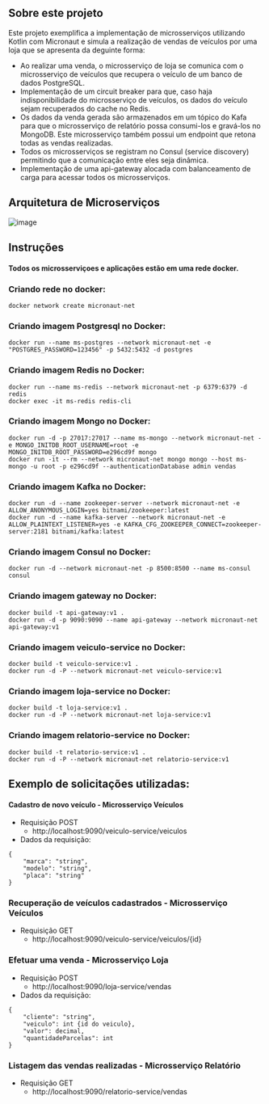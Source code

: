 ## Sobre este projeto

Este projeto exemplifica a implementação de microsserviços utilizando Kotlin com Micronaut e simula a realização de vendas de veículos por uma loja que se apresenta da deguinte forma:
* Ao realizar uma venda, o microsserviço de loja se comunica com o microsserviço de veículos que recupera o veículo de um banco de dados PostgreSQL.
* Implementação de um circuit breaker para que, caso haja indisponibilidade do microsserviço de veículos, os dados do veículo sejam recuperados do cache no Redis.
* Os dados da venda gerada são armazenados em um tópico do Kafa para que o microsserviço de relatório possa consumi-los e gravá-los no MongoDB. Este microsserviço também possui um endpoint que retona todas as vendas realizadas.
* Todos os microsserviços se registram no Consul (service discovery) permitindo que a comunicação entre eles seja dinâmica.
* Implementação de uma api-gateway alocada com balanceamento de carga para acessar todos os microsserviços.

## Arquitetura de Microserviços

![image](https://user-images.githubusercontent.com/59898958/138009488-ee7427b5-b824-41c2-adf4-084954ded4de.png)

## Instruções
#### Todos os microsserviçoes e aplicações estão em uma rede docker.

### Criando rede no docker:

```
docker network create micronaut-net
```

### Criando imagem Postgresql no Docker:

```
docker run --name ms-postgres --network micronaut-net -e "POSTGRES_PASSWORD=123456" -p 5432:5432 -d postgres
```

### Criando imagem Redis no Docker:

```
docker run --name ms-redis --network micronaut-net -p 6379:6379 -d redis
docker exec -it ms-redis redis-cli
```

### Criando imagem Mongo no Docker:

```
docker run -d -p 27017:27017 --name ms-mongo --network micronaut-net -e MONGO_INITDB_ROOT_USERNAME=root -e MONGO_INITDB_ROOT_PASSWORD=e296cd9f mongo
docker run -it --rm --network micronaut-net mongo mongo --host ms-mongo -u root -p e296cd9f --authenticationDatabase admin vendas
```

### Criando imagem Kafka no Docker:

```
docker run -d --name zookeeper-server --network micronaut-net -e ALLOW_ANONYMOUS_LOGIN=yes bitnami/zookeeper:latest
docker run -d --name kafka-server --network micronaut-net -e ALLOW_PLAINTEXT_LISTENER=yes -e KAFKA_CFG_ZOOKEEPER_CONNECT=zookeeper-server:2181 bitnami/kafka:latest
```

### Criando imagem Consul no Docker:

```
docker run -d --network micronaut-net -p 8500:8500 --name ms-consul consul
```

### Criando imagem gateway no Docker:

```
docker build -t api-gateway:v1 .
docker run -d -p 9090:9090 --name api-gateway --network micronaut-net api-gateway:v1
```

### Criando imagem veiculo-service no Docker:

```
docker build -t veiculo-service:v1 .
docker run -d -P --network micronaut-net veiculo-service:v1
```

### Criando imagem loja-service no Docker:

```
docker build -t loja-service:v1 .
docker run -d -P --network micronaut-net loja-service:v1
```

### Criando imagem relatorio-service no Docker:

```
docker build -t relatorio-service:v1 .
docker run -d -P --network micronaut-net relatorio-service:v1
```
## Exemplo de solicitações utilizadas:

#### Cadastro de novo veículo - Microsserviço Veículos
* Requisição POST
	- http://localhost:9090/veiculo-service/veiculos
* Dados da requisição:
```
{
	"marca": "string",
	"modelo": "string",
	"placa": "string"
}
```

### Recuperação de veículos cadastrados - Microsserviço Veículos
* Requisição GET
	- http://localhost:9090/veiculo-service/veiculos/{id}

### Efetuar uma venda - Microsserviço Loja
* Requisição POST
	- http://localhost:9090/loja-service/vendas
* Dados da requisição:
```
{
	"cliente": "string",
	"veiculo": int {id do veiculo},
	"valor": decimal,
	"quantidadeParcelas": int
}
```

### Listagem das vendas realizadas - Microsserviço Relatório
* Requisição GET
	- http://localhost:9090/relatorio-service/vendas
